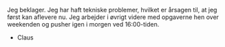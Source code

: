Jeg beklager. Jeg har haft tekniske problemer, hvilket er årsagen til, at jeg først kan aflevere nu. Jeg arbejder i øvrigt videre med opgaverne hen over weekenden og pusher igen i morgen ved 16:00-tiden.

- Claus
